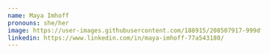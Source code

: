 ```yaml
---
name: Maya Imhoff
pronouns: she/her
image: https://user-images.githubusercontent.com/188915/208507917-999df8ba-cf22-49f0-abcf-aa01ca74f079.png
linkedin: https://www.linkedin.com/in/maya-imhoff-77a543180/
---
```

